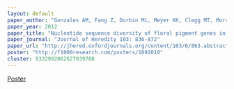 ```yaml
---
layout: default
paper_author: "Gonzales AM, Fang Z, Durbin ML, Meyer KK, Clegg MT, Morrell PL"
paper_year: 2012
paper_title: "Nucleotide sequence diversity of floral pigment genes in Mexican populations of <i>Ipomoea purpurea</i> (morning glory) accord with a neutral model of evolution"
paper_journal: "Journal of Heredity 103: 836-872"
paper_url: "http://jhered.oxfordjournals.org/content/103/6/863.abstract"
poster: "http://f1000research.com/posters/1092010"
cluster: 9332992062627939768
---
```


<a href="http://f1000research.com/posters/1092010" rel="external">Poster</a>